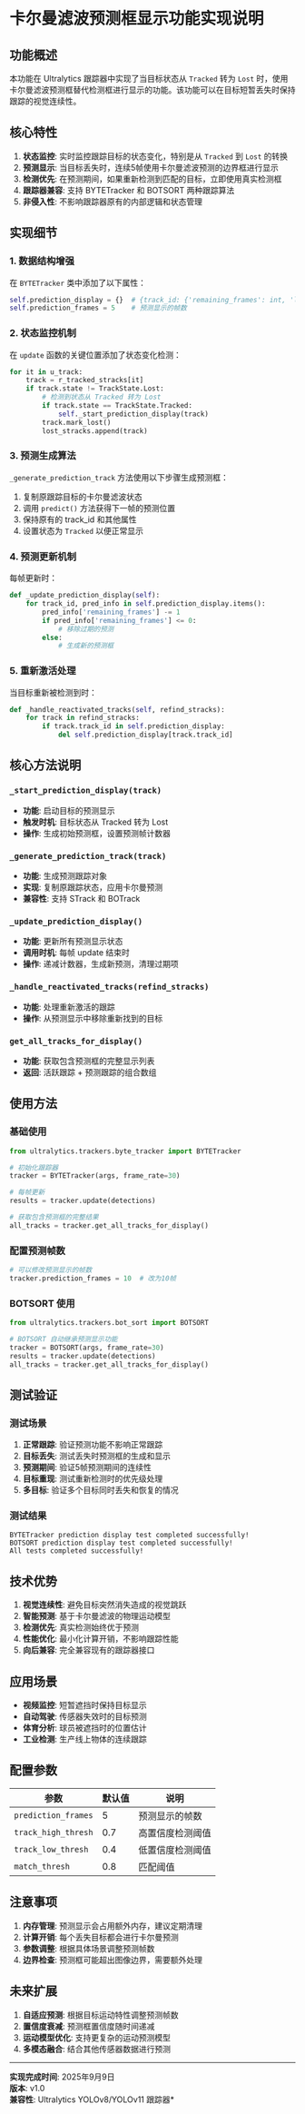 # 卡尔曼滤波预测框显示功能实现说明

## 功能概述

本功能在 Ultralytics 跟踪器中实现了当目标状态从 `Tracked` 转为 `Lost` 时，使用卡尔曼滤波预测框替代检测框进行显示的功能。该功能可以在目标短暂丢失时保持跟踪的视觉连续性。

## 核心特性

1. **状态监控**: 实时监控跟踪目标的状态变化，特别是从 `Tracked` 到 `Lost` 的转换
2. **预测显示**: 当目标丢失时，连续5帧使用卡尔曼滤波预测的边界框进行显示
3. **检测优先**: 在预测期间，如果重新检测到匹配的目标，立即使用真实检测框
4. **跟踪器兼容**: 支持 BYTETracker 和 BOTSORT 两种跟踪算法
5. **非侵入性**: 不影响跟踪器原有的内部逻辑和状态管理

## 实现细节

### 1. 数据结构增强

在 `BYTETracker` 类中添加了以下属性：
```python
self.prediction_display = {}  # {track_id: {'remaining_frames': int, 'last_prediction': STrack}}
self.prediction_frames = 5    # 预测显示的帧数
```

### 2. 状态监控机制

在 `update` 函数的关键位置添加了状态变化检测：
```python
for it in u_track:
    track = r_tracked_stracks[it]
    if track.state != TrackState.Lost:
        # 检测到状态从 Tracked 转为 Lost
        if track.state == TrackState.Tracked:
            self._start_prediction_display(track)
        track.mark_lost()
        lost_stracks.append(track)
```

### 3. 预测生成算法

`_generate_prediction_track` 方法使用以下步骤生成预测框：
1. 复制原跟踪目标的卡尔曼滤波状态
2. 调用 `predict()` 方法获得下一帧的预测位置
3. 保持原有的 track_id 和其他属性
4. 设置状态为 `Tracked` 以便正常显示

### 4. 预测更新机制

每帧更新时：
```python
def _update_prediction_display(self):
    for track_id, pred_info in self.prediction_display.items():
        pred_info['remaining_frames'] -= 1
        if pred_info['remaining_frames'] <= 0:
            # 移除过期的预测
        else:
            # 生成新的预测框
```

### 5. 重新激活处理

当目标重新被检测到时：
```python
def _handle_reactivated_tracks(self, refind_stracks):
    for track in refind_stracks:
        if track.track_id in self.prediction_display:
            del self.prediction_display[track.track_id]
```

## 核心方法说明

### `_start_prediction_display(track)`
- **功能**: 启动目标的预测显示
- **触发时机**: 目标状态从 Tracked 转为 Lost
- **操作**: 生成初始预测框，设置预测帧计数器

### `_generate_prediction_track(track)`
- **功能**: 生成预测跟踪对象
- **实现**: 复制原跟踪状态，应用卡尔曼预测
- **兼容性**: 支持 STrack 和 BOTrack

### `_update_prediction_display()`
- **功能**: 更新所有预测显示状态
- **调用时机**: 每帧 update 结束时
- **操作**: 递减计数器，生成新预测，清理过期项

### `_handle_reactivated_tracks(refind_stracks)`
- **功能**: 处理重新激活的跟踪
- **操作**: 从预测显示中移除重新找到的目标

### `get_all_tracks_for_display()`
- **功能**: 获取包含预测框的完整显示列表
- **返回**: 活跃跟踪 + 预测跟踪的组合数组

## 使用方法

### 基础使用
```python
from ultralytics.trackers.byte_tracker import BYTETracker

# 初始化跟踪器
tracker = BYTETracker(args, frame_rate=30)

# 每帧更新
results = tracker.update(detections)

# 获取包含预测框的完整结果
all_tracks = tracker.get_all_tracks_for_display()
```

### 配置预测帧数
```python
# 可以修改预测显示的帧数
tracker.prediction_frames = 10  # 改为10帧
```

### BOTSORT 使用
```python
from ultralytics.trackers.bot_sort import BOTSORT

# BOTSORT 自动继承预测显示功能
tracker = BOTSORT(args, frame_rate=30)
results = tracker.update(detections)
all_tracks = tracker.get_all_tracks_for_display()
```

## 测试验证

### 测试场景
1. **正常跟踪**: 验证预测功能不影响正常跟踪
2. **目标丢失**: 测试丢失时预测框的生成和显示
3. **预测期间**: 验证5帧预测期间的连续性
4. **目标重现**: 测试重新检测时的优先级处理
5. **多目标**: 验证多个目标同时丢失和恢复的情况

### 测试结果
```
BYTETracker prediction display test completed successfully!
BOTSORT prediction display test completed successfully!
All tests completed successfully!
```

## 技术优势

1. **视觉连续性**: 避免目标突然消失造成的视觉跳跃
2. **智能预测**: 基于卡尔曼滤波的物理运动模型
3. **检测优先**: 真实检测始终优于预测
4. **性能优化**: 最小化计算开销，不影响跟踪性能
5. **向后兼容**: 完全兼容现有的跟踪器接口

## 应用场景

- **视频监控**: 短暂遮挡时保持目标显示
- **自动驾驶**: 传感器失效时的目标预测
- **体育分析**: 球员被遮挡时的位置估计
- **工业检测**: 生产线上物体的连续跟踪

## 配置参数

| 参数 | 默认值 | 说明 |
|------|--------|------|
| `prediction_frames` | 5 | 预测显示的帧数 |
| `track_high_thresh` | 0.7 | 高置信度检测阈值 |
| `track_low_thresh` | 0.4 | 低置信度检测阈值 |
| `match_thresh` | 0.8 | 匹配阈值 |

## 注意事项

1. **内存管理**: 预测显示会占用额外内存，建议定期清理
2. **计算开销**: 每个丢失目标都会进行卡尔曼预测
3. **参数调整**: 根据具体场景调整预测帧数
4. **边界检查**: 预测框可能超出图像边界，需要额外处理

## 未来扩展

1. **自适应预测**: 根据目标运动特性调整预测帧数
2. **置信度衰减**: 预测框置信度随时间递减
3. **运动模型优化**: 支持更复杂的运动预测模型
4. **多模态融合**: 结合其他传感器数据进行预测

---

**实现完成时间**: 2025年9月9日  
**版本**: v1.0  
**兼容性**: Ultralytics YOLOv8/YOLOv11 跟踪器*
